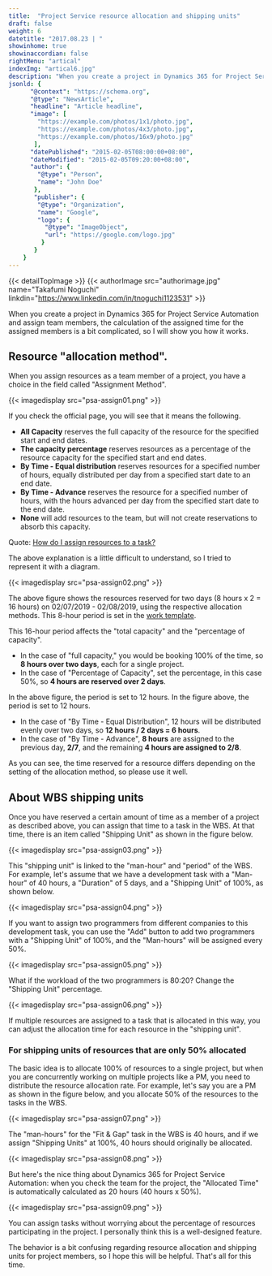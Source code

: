 ```yaml
---
title:  "Project Service resource allocation and shipping units"
draft: false
weight: 6
datetitle: "2017.08.23 | "
showinhome: true
showinaccordian: false
rightMenu: "artical"
indexImg: "artical6.jpg"
description: "When you create a project in Dynamics 365 for Project Service Automation and assign team members, the calculation of the assigned time for the assigned members is a bit complicated, so I will show you how it works."
jsonld: {
      "@context": "https://schema.org",
      "@type": "NewsArticle",
      "headline": "Article headline",
      "image": [
        "https://example.com/photos/1x1/photo.jpg",
        "https://example.com/photos/4x3/photo.jpg",
        "https://example.com/photos/16x9/photo.jpg"
       ],
      "datePublished": "2015-02-05T08:00:00+08:00",
      "dateModified": "2015-02-05T09:20:00+08:00",
      "author": {
        "@type": "Person",
        "name": "John Doe"
       },
       "publisher": {
        "@type": "Organization",
        "name": "Google",
        "logo": {
          "@type": "ImageObject",
          "url": "https://google.com/logo.jpg"
         }
       }
    }
---
```

{{< detailTopImage >}}
{{< authorImage src="authorimage.jpg" name="Takafumi Noguchi" linkdin="https://www.linkedin.com/in/tnoguchi1123531" >}}
<!-- Intro  -->
When you create a project in Dynamics 365 for Project Service Automation and assign team members, the calculation of the assigned time for the assigned members is a bit complicated, so I will show you how it works.

## Resource "allocation method".
When you assign resources as a team member of a project, you have a choice in the field called "Assignment Method".
<!-- Image= psa-assign01.png -->
{{< imagedisplay src="psa-assign01.png" >}}

If you check the official page, you will see that it means the following.

<!-- Quate box -->
* **All Capacity** reserves the full capacity of the resource for the specified start and end dates.
* **The capacity percentage** reserves resources as a percentage of the resource capacity for the specified start and end dates.
* **By Time - Equal distribution** reserves resources for a specified number of hours, equally distributed per day from a specified start date to an end date.
* **By Time - Advance** reserves the resource for a specified number of hours, with the hours advanced per day from the specified start date to the end date.
* **None** will add resources to the team, but will not create reservations to absorb this capacity.


Quote: [How do I assign resources to a task?](https://docs.microsoft.com/ja-jp/dynamics365/project-operations/psa/FAQ-assign-resources-to-tasks)

The above explanation is a little difficult to understand, so I tried to represent it with a diagram.
<!-- Image= psa-assign02.png -->
{{< imagedisplay src="psa-assign02.png" >}}

The above figure shows the resources reserved for two days (8 hours x 2 = 16 hours) on 02/07/2019 - 02/08/2019, using the respective allocation methods. This 8-hour period is set in the [work template](https://www.andaze.com/ja/dynamics365/managing-projects-in-dynamics-365/plan-project-schedule-resource/#i-4).

This 16-hour period affects the "total capacity" and the "percentage of capacity".
  * In the case of "full capacity," you would be booking 100% of the time, so **8 hours over two days**, each for a single project.
  * In the case of "Percentage of Capacity", set the percentage, in this case 50%, so **4 hours are reserved over 2 days**.

In the above figure, the period is set to 12 hours. In the figure above, the period is set to 12 hours.
  * In the case of "By Time - Equal Distribution", 12 hours will be distributed evenly over two days, so **12 hours / 2 days = 6 hours**.
  * In the case of "By Time - Advance", **8 hours** are assigned to the previous day, **2/7**, and the remaining **4 hours are assigned to 2/8**.

As you can see, the time reserved for a resource differs depending on the setting of the allocation method, so please use it well.

## About WBS shipping units
Once you have reserved a certain amount of time as a member of a project as described above, you can assign that time to a task in the WBS. At that time, there is an item called "Shipping Unit" as shown in the figure below.
<!-- Image= psa-assign03.png -->
{{< imagedisplay src="psa-assign03.png" >}}

This "shipping unit" is linked to the "man-hour" and "period" of the WBS. For example, let's assume that we have a development task with a "Man-hour" of 40 hours, a "Duration" of 5 days, and a "Shipping Unit" of 100%, as shown below.
<!-- Image= psa-assign04.png -->
{{< imagedisplay src="psa-assign04.png" >}}

If you want to assign two programmers from different companies to this development task, you can use the "Add" button to add two programmers with a "Shipping Unit" of 100%, and the "Man-hours" will be assigned every 50%.
<!-- Image= psa-assign05.png -->
{{< imagedisplay src="psa-assign05.png" >}}

What if the workload of the two programmers is 80:20? Change the "Shipping Unit" percentage.
<!-- Image= psa-assign06.png -->
{{< imagedisplay src="psa-assign06.png" >}}

If multiple resources are assigned to a task that is allocated in this way, you can adjust the allocation time for each resource in the "shipping unit".

### For shipping units of resources that are only 50% allocated
The basic idea is to allocate 100% of resources to a single project, but when you are concurrently working on multiple projects like a PM, you need to distribute the resource allocation rate. For example, let's say you are a PM as shown in the figure below, and you allocate 50% of the resources to the tasks in the WBS.
<!-- Image= psa-assign07.png -->
{{< imagedisplay src="psa-assign07.png" >}}

The "man-hours" for the "Fit & Gap" task in the WBS is 40 hours, and if we assign "Shipping Units" at 100%, 40 hours should originally be allocated.
<!-- Image= psa-assign08.png -->
{{< imagedisplay src="psa-assign08.png" >}}

But here's the nice thing about Dynamics 365 for Project Service Automation: when you check the team for the project, the "Allocated Time" is automatically calculated as 20 hours (40 hours x 50%).
<!-- Image= psa-assign09.png -->
{{< imagedisplay src="psa-assign09.png" >}}

You can assign tasks without worrying about the percentage of resources participating in the project. I personally think this is a well-designed feature.

The behavior is a bit confusing regarding resource allocation and shipping units for project members, so I hope this will be helpful. That's all for this time.     
&nbsp;